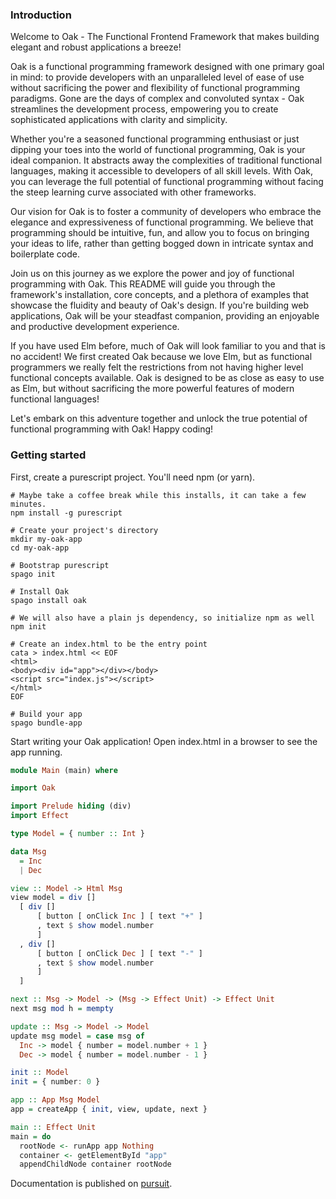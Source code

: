 ### Introduction

Welcome to Oak - The Functional Frontend Framework that makes building elegant
and robust applications a breeze!

Oak is a functional programming framework designed with one primary goal in
mind: to provide developers with an unparalleled level of ease of use without
sacrificing the power and flexibility of functional programming paradigms. Gone
are the days of complex and convoluted syntax - Oak streamlines the development
process, empowering you to create sophisticated applications with clarity and
simplicity.

Whether you're a seasoned functional programming enthusiast or just dipping your
toes into the world of functional programming, Oak is your ideal companion. It
abstracts away the complexities of traditional functional languages, making it
accessible to developers of all skill levels. With Oak, you can leverage the
full potential of functional programming without facing the steep learning curve
associated with other frameworks.

Our vision for Oak is to foster a community of developers who embrace the
elegance and expressiveness of functional programming. We believe that
programming should be intuitive, fun, and allow you to focus on bringing your
ideas to life, rather than getting bogged down in intricate syntax and
boilerplate code.

Join us on this journey as we explore the power and joy of functional
programming with Oak. This README will guide you through the framework's
installation, core concepts, and a plethora of examples that showcase the
fluidity and beauty of Oak's design. If you're building web applications, Oak
will be your steadfast companion, providing an enjoyable and productive
development experience. 

If you have used Elm before, much of Oak will look familiar to you and that is
no accident! We first created Oak because we love Elm, but as functional
programmers we really felt the restrictions from not having higher level
functional concepts available. Oak is designed to be as close as easy to use as
Elm, but without sacrificing the more powerful features of modern functional
languages!

Let's embark on this adventure together and unlock the true potential of functional programming with Oak! Happy coding!

### Getting started

First, create a purescript project. You'll need npm (or yarn).
```
# Maybe take a coffee break while this installs, it can take a few minutes.
npm install -g purescript

# Create your project's directory
mkdir my-oak-app
cd my-oak-app

# Bootstrap purescript
spago init

# Install Oak
spago install oak

# We will also have a plain js dependency, so initialize npm as well
npm init

# Create an index.html to be the entry point
cata > index.html << EOF
<html>
<body><div id="app"></div></body>
<script src="index.js"></script>
</html>
EOF

# Build your app
spago bundle-app
```


Start writing your Oak application! Open index.html in a browser to see the app
running.
```purescript
module Main (main) where

import Oak

import Prelude hiding (div)
import Effect

type Model = { number :: Int }

data Msg
  = Inc
  | Dec

view :: Model -> Html Msg
view model = div []
  [ div []
      [ button [ onClick Inc ] [ text "+" ]
      , text $ show model.number
      ]
  , div []
      [ button [ onClick Dec ] [ text "-" ]
      , text $ show model.number
      ]
  ]

next :: Msg -> Model -> (Msg -> Effect Unit) -> Effect Unit
next msg mod h = mempty

update :: Msg -> Model -> Model
update msg model = case msg of
  Inc -> model { number = model.number + 1 }
  Dec -> model { number = model.number - 1 }

init :: Model
init = { number: 0 }

app :: App Msg Model
app = createApp { init, view, update, next }

main :: Effect Unit
main = do
  rootNode <- runApp app Nothing
  container <- getElementById "app"
  appendChildNode container rootNode
```

Documentation is published on [pursuit](https://pursuit.purescript.org/packages/purescript-oak/).
